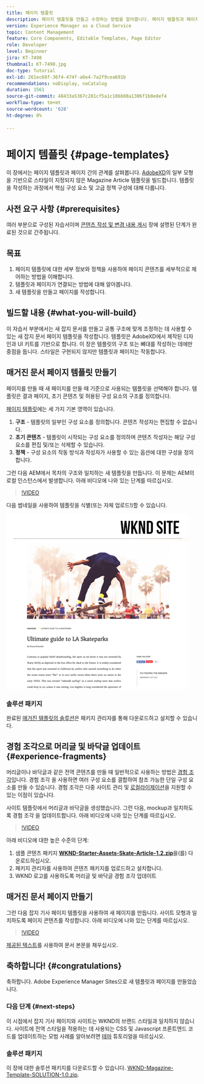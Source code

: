 ```yaml
---
title: 페이지 템플릿
description: 페이지 템플릿을 만들고 수정하는 방법을 알아봅니다. 페이지 템플릿과 페이지 간의 관계를 이해합니다. 컨텐츠에 대한 세분화된 거버넌스 및 브랜드 일관성을 제공하기 위해 페이지 템플릿의 정책을 구성하는 방법에 대해 알아봅니다.  잘 구성된 매거진 문서 템플릿은 Adobe XD의 목차를 기반으로 만들어집니다.
version: Experience Manager as a Cloud Service
topic: Content Management
feature: Core Components, Editable Templates, Page Editor
role: Developer
level: Beginner
jira: KT-7498
thumbnail: KT-7498.jpg
doc-type: Tutorial
exl-id: 261ec68f-36f4-474f-a6e4-7a2f9cea691b
recommendations: noDisplay, noCatalog
duration: 1561
source-git-commit: 48433a5367c281cf5a1c106b08a1306f1b0e8ef4
workflow-type: tm+mt
source-wordcount: '628'
ht-degree: 0%

---
```


# 페이지 템플릿 {#page-templates}

이 장에서는 페이지 템플릿과 페이지 간의 관계를 살펴봅니다. [AdobeXD](https://www.adobe.com/products/xd.html)의 일부 모형을 기반으로 스타일이 지정되지 않은 Magazine Article 템플릿을 빌드합니다. 템플릿을 작성하는 과정에서 핵심 구성 요소 및 고급 정책 구성에 대해 다룹니다.

## 사전 요구 사항 {#prerequisites}

여러 부분으로 구성된 자습서이며 [콘텐츠 작성 및 변경 내용 게시](./author-content-publish.md) 장에 설명된 단계가 완료된 것으로 간주됩니다.

## 목표

1. 페이지 템플릿에 대한 세부 정보와 정책을 사용하여 페이지 콘텐츠를 세부적으로 제어하는 방법을 이해합니다.
1. 템플릿과 페이지가 연결되는 방법에 대해 알아봅니다.
1. 새 템플릿을 만들고 페이지를 작성합니다.

## 빌드할 내용 {#what-you-will-build}

이 자습서 부분에서는 새 잡지 문서를 만들고 공통 구조에 맞게 조정하는 데 사용할 수 있는 새 잡지 문서 페이지 템플릿을 작성합니다. 템플릿은 AdobeXD에서 제작된 디자인과 UI 키트를 기반으로 합니다. 이 장은 템플릿의 구조 또는 뼈대를 작성하는 데에만 중점을 둡니다. 스타일은 구현되지 않지만 템플릿과 페이지는 작동합니다.

## 매거진 문서 페이지 템플릿 만들기

페이지를 만들 때 새 페이지를 만들 때 기준으로 사용되는 템플릿을 선택해야 합니다. 템플릿은 결과 페이지, 초기 콘텐츠 및 허용된 구성 요소의 구조를 정의합니다.

[페이지 템플릿](https://experienceleague.adobe.com/docs/experience-manager-cloud-service/sites/authoring/features/templates.html?lang=ko)에는 세 가지 기본 영역이 있습니다.

1. **구조** - 템플릿의 일부인 구성 요소를 정의합니다. 콘텐츠 작성자는 편집할 수 없습니다.
1. **초기 콘텐츠** - 템플릿이 시작되는 구성 요소를 정의하며 콘텐츠 작성자는 해당 구성 요소를 편집 및/또는 삭제할 수 있습니다.
1. **정책** - 구성 요소의 작동 방식과 작성자가 사용할 수 있는 옵션에 대한 구성을 정의합니다.

그런 다음 AEM에서 목차의 구조와 일치하는 새 템플릿을 만듭니다. 이 문제는 AEM의 로컬 인스턴스에서 발생합니다. 아래 비디오에 나와 있는 단계를 따르십시오.

>[!VIDEO](https://video.tv.adobe.com/v/3413001?quality=12&learn=on&captions=kor)

다음 썸네일을 사용하여 템플릿을 식별(또는 자체 업로드!)할 수 있습니다.

![문서 페이지 템플릿 썸네일](./assets/page-templates/article-page-template-thumbnail.png)


### 솔루션 패키지

완료된 [매거진 템플릿의 솔루션](assets/page-templates/WKND-Magazine-Template-SOLUTION-1.1.zip)은 패키지 관리자를 통해 다운로드하고 설치할 수 있습니다.

## 경험 조각으로 머리글 및 바닥글 업데이트 {#experience-fragments}

머리글이나 바닥글과 같은 전역 콘텐츠를 만들 때 일반적으로 사용하는 방법은 [경험 조각](https://experienceleague.adobe.com/docs/experience-manager-learn/sites/experience-fragments/experience-fragments-feature-video-use.html?lang=ko)입니다. 경험 조각 을 사용하면 여러 구성 요소를 결합하여 참조 가능한 단일 구성 요소를 만들 수 있습니다. 경험 조각은 다중 사이트 관리 및 [로컬라이제이션](https://experienceleague.adobe.com/docs/experience-manager-core-components/using/components/experience-fragment.html?lang=ko#localized-site-structure)을 지원할 수 있는 이점이 있습니다.

사이트 템플릿에서 머리글과 바닥글을 생성했습니다. 그런 다음, mockup과 일치하도록 경험 조각 을 업데이트합니다. 아래 비디오에 나와 있는 단계를 따르십시오.

>[!VIDEO](https://video.tv.adobe.com/v/3447806?quality=12&learn=on&captions=kor)

아래 비디오에 대한 높은 수준의 단계:

1. 샘플 콘텐츠 패키지 **[WKND-Starter-Assets-Skate-Article-1.2.zip](assets/page-templates/WKND-Starter-Assets-Skate-Article-1.2.zip)**&#x200B;을(를) 다운로드하십시오.
1. 패키지 관리자를 사용하여 콘텐츠 패키지를 업로드하고 설치합니다.
1. WKND 로고를 사용하도록 머리글 및 바닥글 경험 조각 업데이트

## 매거진 문서 페이지 만들기

그런 다음 잡지 기사 페이지 템플릿을 사용하여 새 페이지를 만듭니다. 사이트 모형과 일치하도록 페이지 콘텐츠를 작성합니다. 아래 비디오에 나와 있는 단계를 따르십시오.

>[!VIDEO](https://video.tv.adobe.com/v/343315?quality=12&learn=on&captions=kor)

[제공된 텍스트](./assets/page-templates/la-skateparks-copy.txt)를 사용하여 문서 본문을 채우십시오.

## 축하합니다! {#congratulations}

축하합니다. Adobe Experience Manager Sites으로 새 템플릿과 페이지를 만들었습니다.

### 다음 단계 {#next-steps}

이 시점에서 잡지 기사 페이지와 사이트는 WKND의 브랜드 스타일과 일치하지 않습니다. 사이트에 전역 스타일을 적용하는 데 사용되는 CSS 및 Javascript 프론트엔드 코드를 업데이트하는 모범 사례를 알아보려면 [테마](theming.md) 튜토리얼을 따르십시오.

### 솔루션 패키지

이 장에 대한 솔루션 패키지를 다운로드할 수 있습니다. [WKND-Magazine-Template-SOLUTION-1.0.zip](assets/page-templates/WKND-Magazine-Template-SOLUTION-1.0.zip).
